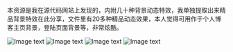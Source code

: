 本资源是我在源代码网站上发现的，内附几十种背景动态特效，我单独提取出来精品背景特效在此分享，文件里有20多种精品动态效果，本人觉得可用作于个人博客主页背景，登陆页面背景等，非常炫酷。

![Image text](https://www.ydm1024.com/template/imageBrowse?objectKey=image/a2791b27faff455b84bcf0f0bbd16454template/be85340bc5ae464e9fd2a6181d562306.png)
![Image text](https://www.ydm1024.com/template/imageBrowse?objectKey=image/a2791b27faff455b84bcf0f0bbd16454template/30616ce25eaa48b290f0c8ecc171b458.png)
![Image text](https://www.ydm1024.com/template/imageBrowse?objectKey=image/a2791b27faff455b84bcf0f0bbd16454template/c0243e6a3e7a4034869bf6dfa982e730.png)
![Image text](https://www.ydm1024.com/template/imageBrowse?objectKey=image/a2791b27faff455b84bcf0f0bbd16454template/937500f206264756b7720576b3e53e4e.png)